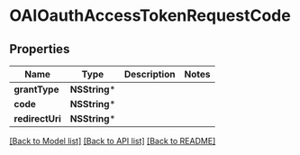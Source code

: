 # OAIOauthAccessTokenRequestCode

## Properties
Name | Type | Description | Notes
------------ | ------------- | ------------- | -------------
**grantType** | **NSString*** |  | 
**code** | **NSString*** |  | 
**redirectUri** | **NSString*** |  | 

[[Back to Model list]](../README.md#documentation-for-models) [[Back to API list]](../README.md#documentation-for-api-endpoints) [[Back to README]](../README.md)


